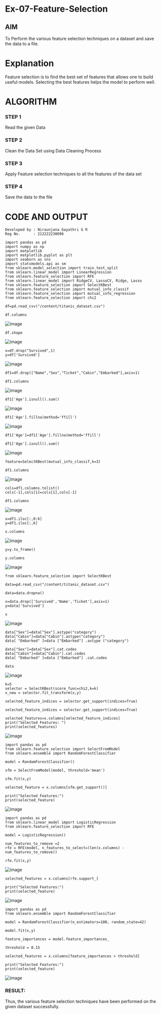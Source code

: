 # Ex-07-Feature-Selection
## AIM
To Perform the various feature selection techniques on a dataset and save the data to a file. 

# Explanation
Feature selection is to find the best set of features that allows one to build useful models.
Selecting the best features helps the model to perform well. 

# ALGORITHM
### STEP 1
Read the given Data
### STEP 2
Clean the Data Set using Data Cleaning Process
### STEP 3
Apply Feature selection techniques to all the features of the data set
### STEP 4
Save the data to the file


# CODE AND OUTPUT
```
Developed by : Niraunjana Gayathri G R
Reg No.      : 212222230096
```
```
import pandas as pd
import numpy as np
import matplotlib
import matplotlib.pyplot as plt
import seaborn as sns
import statsmodels.api as sm
from sklearn.model_selection import train_test_split
from sklearn.linear_model import LinearRegression
from sklearn.feature_selection import RFE
from sklearn.linear_model import RidgeCV, LassoCV, Ridge, Lasso
from sklearn.feature_selection import SelectKBest
from sklearn.feature_selection import mutual_info_classif
from sklearn.feature_selection import mutual_info_regression
from sklearn.feature_selection import chi2

df=pd.read_csv("/content/titanic_dataset.csv")

df.columns
```
![image](https://github.com/niraunjana/ODD2023-Datascience-Ex-07/assets/119395610/1c0ec643-72a3-4c42-8257-1cdf5b8d395e)

```
df.shape
```
![image](https://github.com/niraunjana/ODD2023-Datascience-Ex-07/assets/119395610/7742077b-c8dc-4937-9d1c-11c8336697d9)
```
x=df.drop("Survived",1)
y=df['Survived']
```
![image](https://github.com/niraunjana/ODD2023-Datascience-Ex-07/assets/119395610/08b5d065-5811-4756-9ada-09bb53a0ee6b)
```
df1=df.drop(["Name","Sex","Ticket","Cabin","Embarked"],axis=1)

df1.columns
```
![image](https://github.com/niraunjana/ODD2023-Datascience-Ex-07/assets/119395610/204bc688-211f-4062-8b39-a350f77a9e3b)
```
df1['Age'].isnull().sum()
```
![image](https://github.com/niraunjana/ODD2023-Datascience-Ex-07/assets/119395610/14cb9457-3c8e-4702-9c2d-efdad194ffac)
```
df1['Age'].fillna(method='ffill')
```
![image](https://github.com/niraunjana/ODD2023-Datascience-Ex-07/assets/119395610/6f37472f-f911-46cb-bf47-432173017a0b)
```
df1['Age']=df1['Age'].fillna(method='ffill')

df1['Age'].isnull().sum()
```
![image](https://github.com/niraunjana/ODD2023-Datascience-Ex-07/assets/119395610/6681dbd6-0c03-4b26-8439-d4ca2bb3303a)
```
feature=SelectKBest(mutual_info_classif,k=3)

df1.columns
```
![image](https://github.com/niraunjana/ODD2023-Datascience-Ex-07/assets/119395610/45b67573-13e3-42ae-aea5-6465b44d4690)
```
cols=df1.columns.tolist()
cols[-1],cols[1]=cols[1],cols[-1]

df1.columns
```
![image](https://github.com/niraunjana/ODD2023-Datascience-Ex-07/assets/119395610/bbf853a9-7349-4488-9bc6-794657b62153)
```
x=df1.iloc[:,0:6]
y=df1.iloc[:,6]

x.columns
```
![image](https://github.com/niraunjana/ODD2023-Datascience-Ex-07/assets/119395610/93167074-f1f4-4134-bd6c-4a5ba4a5a8d8)
```
y=y.to_frame()

y.columns
```
![image](https://github.com/niraunjana/ODD2023-Datascience-Ex-07/assets/119395610/08b8789f-26d0-427c-a64c-ce95857029d6)
```
from sklearn.feature_selection import SelectKBest

data=pd.read_csv("/content/titanic_dataset.csv")

data=data.dropna()

x=data.drop(['Survived','Name','Ticket'],axis=1)
y=data['Survived']

x
```
![image](https://github.com/niraunjana/ODD2023-Datascience-Ex-07/assets/119395610/6d8e7ac5-45f5-446a-8885-072fee840018)
```
data["Sex"]=data["Sex"].astype("category")
data["Cabin"]=data["Cabin"].astype("category")
data[ "Embarked" ]=data ["Embarked"] .astype ("category")

data["Sex"]=data["Sex"].cat.codes
data["Cabin"]=data["Cabin"].cat.codes
data[ "Embarked" ]=data ["Embarked"] .cat.codes

data
```
![image](https://github.com/niraunjana/ODD2023-Datascience-Ex-07/assets/119395610/af4cde37-d6d2-4293-9eca-5d65b67495d7)
```
k=5
selector = SelectKBest(score_func=chi2,k=k)
x_new = selector.fit_transform(x,y)

selected_feature_indices = selector.get_support(indices=True)

selected_feature_indices = selector.get_support(indices=True)

selected_features=x.columns[selected_feature_indices]
print("Selected Features: ")
print(selected_features)
```
![image](https://github.com/niraunjana/ODD2023-Datascience-Ex-07/assets/119395610/f1fe8618-443a-4632-a0f6-98e1f897f09f)
```
import pandas as pd
from sklearn.feature_selection import SelectFromModel
from sklearn.ensemble import RandomForestClassifier

model = RandomForestClassifier()

sfm = SelectFromModel(model, threshold='mean')

sfm.fit(x,y)

selected_feature = x.columns[sfm.get_support()]

print("Selected Features:")
print(selected_feature)
```
![image](https://github.com/niraunjana/ODD2023-Datascience-Ex-07/assets/119395610/672e7aa3-63fc-4064-bac8-d5942c036ca3)
```
import pandas as pd
from sklearn.linear_model import LogisticRegression
from sklearn.feature_selection import RFE

model = LogisticRegression()

num_features_to_remove =2
rfe = RFE(model, n_features_to_select=(len(x.columns) - num_features_to_remove))

rfe.fit(x,y)
```
![image](https://github.com/niraunjana/ODD2023-Datascience-Ex-07/assets/119395610/ac3e3e3f-ebed-4682-a293-e6c042f2544b)
```
selected_features = x.columns[rfe.support_]

print("Selected Features:")
print(selected_feature)
```
![image](https://github.com/niraunjana/ODD2023-Datascience-Ex-07/assets/119395610/2f23df24-d03b-4baa-ba79-cfa88a3b7b5c)
```
import pandas as pd
from sklearn.ensemble import RandomForestClassifier

model = RandomForestClassifier(n_estimators=100, random_state=42)

model.fit(x,y)

feature_importances = model.feature_importances_

threshold = 0.15

selected_features = x.columns[feature_importances > threshold]

print("Selected Features:")
print(selected_feature)
```
![image](https://github.com/niraunjana/ODD2023-Datascience-Ex-07/assets/119395610/e718424f-8354-455a-84f9-8a0778f8cbde)

### RESULT:
Thus, the various feature selection techniques have been performed on the given dataset successfully.
